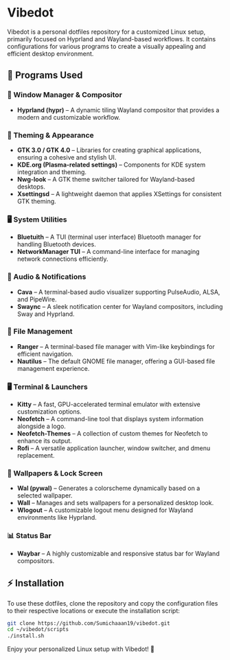 # Vibedot

Vibedot is a personal dotfiles repository for a customized Linux setup, primarily focused on Hyprland and Wayland-based workflows. It contains configurations for various programs to create a visually appealing and efficient desktop environment.

## 📌 Programs Used

### 🔹 Window Manager & Compositor
- **Hyprland (hypr)** – A dynamic tiling Wayland compositor that provides a modern and customizable workflow.

### 🎨 Theming & Appearance
- **GTK 3.0 / GTK 4.0** – Libraries for creating graphical applications, ensuring a cohesive and stylish UI.
- **KDE.org (Plasma-related settings)** – Components for KDE system integration and theming.
- **Nwg-look** – A GTK theme switcher tailored for Wayland-based desktops.
- **Xsettingsd** – A lightweight daemon that applies XSettings for consistent GTK theming.

### 🖥️ System Utilities
- **Bluetuith** – A TUI (terminal user interface) Bluetooth manager for handling Bluetooth devices.
- **NetworkManager TUI** – A command-line interface for managing network connections efficiently.

### 🎵 Audio & Notifications
- **Cava** – A terminal-based audio visualizer supporting PulseAudio, ALSA, and PipeWire.
- **Swaync** – A sleek notification center for Wayland compositors, including Sway and Hyprland.

### 📁 File Management
- **Ranger** – A terminal-based file manager with Vim-like keybindings for efficient navigation.
- **Nautilus** – The default GNOME file manager, offering a GUI-based file management experience.

### 🖥️ Terminal & Launchers
- **Kitty** – A fast, GPU-accelerated terminal emulator with extensive customization options.
- **Neofetch** – A command-line tool that displays system information alongside a logo.
- **Neofetch-Themes** – A collection of custom themes for Neofetch to enhance its output.
- **Rofi** – A versatile application launcher, window switcher, and dmenu replacement.

### 🌟 Wallpapers & Lock Screen
- **Wal (pywal)** – Generates a colorscheme dynamically based on a selected wallpaper.
- **Wall** – Manages and sets wallpapers for a personalized desktop look.
- **Wlogout** – A customizable logout menu designed for Wayland environments like Hyprland.

### 📊 Status Bar
- **Waybar** – A highly customizable and responsive status bar for Wayland compositors.

## ⚡ Installation

To use these dotfiles, clone the repository and copy the configuration files to their respective locations or execute the installation script:

```bash
git clone https://github.com/Sumichaaan19/vibedot.git
cd ~/vibedot/scripts
./install.sh
```

Enjoy your personalized Linux setup with Vibedot! 🚀

